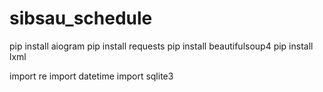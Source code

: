 # sibsau_schedule
 
pip install aiogram
pip install requests
pip install beautifulsoup4
pip install lxml

import re
import datetime
import sqlite3